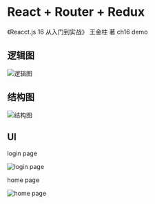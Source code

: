 # React + Router + Redux

《Reacct.js 16 从入门到实战》 王金柱 著 ch16 demo

## 逻辑图

![逻辑图](https://tva1.sinaimg.cn/large/007S8ZIlly1ggn607m2snj312f0u07kr.jpg)

## 结构图

![结构图](https://tva1.sinaimg.cn/large/007S8ZIlly1ggn67nctw0j30bw0m8q4h.jpg)

## UI

login page

![login page](https://tva1.sinaimg.cn/large/007S8ZIlly1ggn62ia2z8j30ga07kgly.jpg)

home page

![home page](https://tva1.sinaimg.cn/large/007S8ZIlly1ggn632mzxxj309w0bmmxf.jpg)
